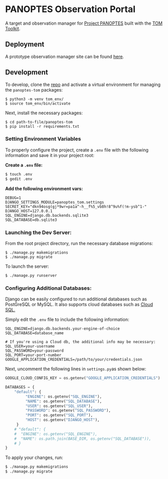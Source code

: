# PANOPTES Observation Portal

A target and observation manager for [Project PANOPTES](https://github.com/panoptes) built with the [TOM Toolkit](https://tom-toolkit.readthedocs.io/en/stable/index.html).

## Deployment

A prototype observation manager site can be found [here](https://panoptes-tom.herokuapp.com/).

## Development

To develop, clone the [repo](https://github.com/panoptes/panoptes-tom) and activate a virtual environment for managing the `panoptes-tom` packages:

```text
$ python3 -m venv tom_env/
$ source tom_env/bin/activate
```

Next, install the necessary packages:

```text
$ cd path-to-file/panoptes-tom
$ pip install -r requirements.txt
```

### Setting Environment Variables

To properly configure the project, create a `.env` file with the following information and save it in your project root:

**Create a `.env` file:**

```bash
$ touch .env
$ gedit .env
```

**Add the following environment vars:**

```text
DEBUG=1
DJANGO_SETTINGS_MODULE=panoptes_tom.settings
SECRET_KEY="dkn94osg(gj*9wr=pa1a^-h__f%5_vb8h!8^9u%f(!m-ysb^1-"
DJANGO_HOST=127.0.0.1
SQL_ENGINE=django.db.backends.sqlite3
SQL_DATABASE=db.sqlite3
```

### Launching the Dev Server:

From the root project directory, run the necessary database migrations:

```text
$ ./manage.py makemigrations
$ ./manage.py migrate
```

To launch the server:

```text
$ ./manage.py runserver
```

### Configuring Additional Databases:

Django can be easily configured to run additional databases such as PostGreSQL or MySQL. It also supports cloud databases such as [Cloud SQL. ](https://cloud.google.com/python/django/flexible-environment#understanding_the_code)

Simply edit the `.env` file to include the following information:

```text
SQL_ENGINE=django.db.backends.your-engine-of-choice
SQL_DATABASE=database_name

# If you're using a Cloud db, the additional info may be necessary:
SQL_USER=your-username
SQL_PASSWORD=your-password
SQL_PORT=your-port-number
GOOGLE_APPLICATION_CREDENTIALS=/path/to/your/credentials.json
```

Next, uncomment the following lines in `settings.py`as shown below:

```python
GOOGLE_CLOUD_CONFIG_KEY = os.getenv("GOOGLE_APPLICATION_CREDENTIALS")

DATABASES = {
    "default": {
         "ENGINE": os.getenv("SQL_ENGINE"),
         "NAME": os.getenv("SQL_DATABASE"),
         "USER": os.getenv("SQL_USER"),
         "PASSWORD": os.getenv("SQL_PASSWORD"),
         "PORT": os.getenv("SQL_PORT"),
         "HOST": os.getenv("DJANGO_HOST"),
     }
    # "default": {
    #  "ENGINE": os.getenv("SQL_ENGINE"),
    #  "NAME": os.path.join(BASE_DIR, os.getenv("SQL_DATABASE")),
    # }
}

```

To apply your changes, run:

```bash
$ ./manage.py makemigrations
$ ./manage.py migrate
```



